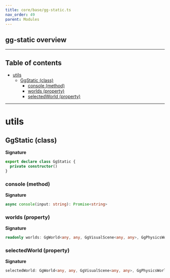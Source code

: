 ```yaml
---
title: core/base/gg-static.ts
nav_order: 49
parent: Modules
---
```


## gg-static overview

---

<h2 class="text-delta">Table of contents</h2>

- [utils](#utils)
  - [GgStatic (class)](#ggstatic-class)
    - [console (method)](#console-method)
    - [worlds (property)](#worlds-property)
    - [selectedWorld (property)](#selectedworld-property)

---

# utils

## GgStatic (class)

**Signature**

```ts
export declare class GgStatic {
  private constructor()
}
```

### console (method)

**Signature**

```ts
async console(input: string): Promise<string>
```

### worlds (property)

**Signature**

```ts
readonly worlds: GgWorld<any, any, GgVisualScene<any, any>, GgPhysicsWorld<any, any>>[]
```

### selectedWorld (property)

**Signature**

```ts
selectedWorld: GgWorld<any, any, GgVisualScene<any, any>, GgPhysicsWorld<any, any>> | null
```
